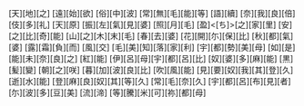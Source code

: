 [天][地][之] [遠][始][欲] [俗][中][波] [常][無][毛][能][等] [語][續] [奈][我][良][倍][伎][多][礼] [天][原] [振][左][氣][見][婆] [照][月][毛] [盈]<[ち]>[之][家][里] [安][之][比][奇][能] [山][之][木][末][毛] [春][去][婆] [花][開][尓][保][比] [秋][都][氣][婆] [露][霜][負][而] [風][交] [毛][美][知][落][家][利] [宇][都][勢][美][母] [如][是][能][未][奈][良][之] [紅][能] [伊][呂][母][宇][都][呂][比] [奴][婆][多][麻][能] [黒][髪][變] [朝][之][咲] [暮][加][波][良][比] [吹][風][能] [見][要][奴][我][其][登][久] [逝][水][能] [登][麻][良][奴][其][等][久] [常][毛][奈][久] [宇][都][呂][布][見][者] [尓][波][多][豆][美] [流][渧] [等][騰][米][可][祢][都][母]
